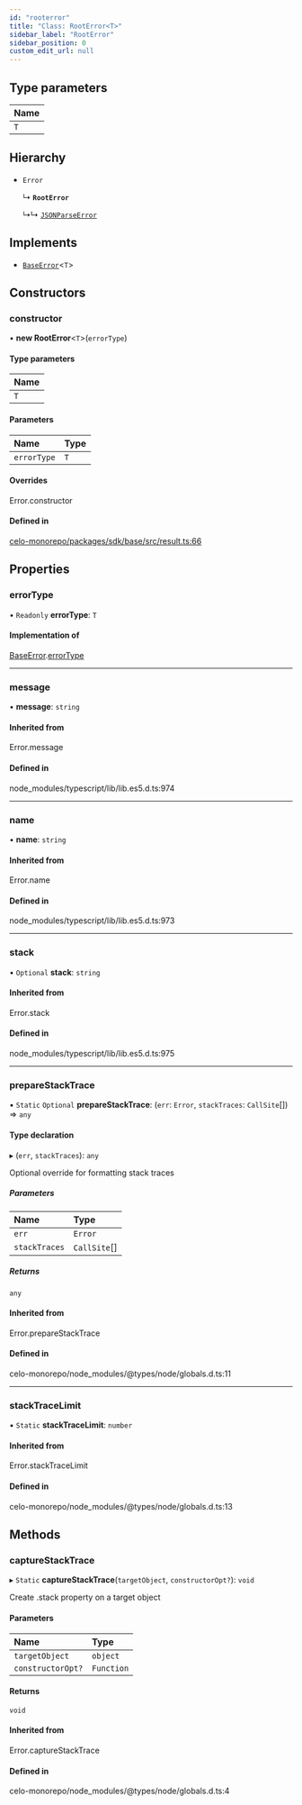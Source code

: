 ```yaml
---
id: "rooterror"
title: "Class: RootError<T>"
sidebar_label: "RootError"
sidebar_position: 0
custom_edit_url: null
---
```


## Type parameters

| Name |
| :------ |
| `T` |

## Hierarchy

- `Error`

  ↳ **`RootError`**

  ↳↳ [`JSONParseError`](jsonparseerror.md)

## Implements

- [`BaseError`](../interfaces/baseerror.md)<`T`\>

## Constructors

### constructor

• **new RootError**<`T`\>(`errorType`)

#### Type parameters

| Name |
| :------ |
| `T` |

#### Parameters

| Name | Type |
| :------ | :------ |
| `errorType` | `T` |

#### Overrides

Error.constructor

#### Defined in

[celo-monorepo/packages/sdk/base/src/result.ts:66](https://github.com/celo-org/docs/blob/36f0e03d3/celo-monorepo/packages/sdk/base/src/result.ts#L66)

## Properties

### errorType

• `Readonly` **errorType**: `T`

#### Implementation of

[BaseError](../interfaces/baseerror.md).[errorType](../interfaces/baseerror.md#errortype)

___

### message

• **message**: `string`

#### Inherited from

Error.message

#### Defined in

node_modules/typescript/lib/lib.es5.d.ts:974

___

### name

• **name**: `string`

#### Inherited from

Error.name

#### Defined in

node_modules/typescript/lib/lib.es5.d.ts:973

___

### stack

• `Optional` **stack**: `string`

#### Inherited from

Error.stack

#### Defined in

node_modules/typescript/lib/lib.es5.d.ts:975

___

### prepareStackTrace

▪ `Static` `Optional` **prepareStackTrace**: (`err`: `Error`, `stackTraces`: `CallSite`[]) => `any`

#### Type declaration

▸ (`err`, `stackTraces`): `any`

Optional override for formatting stack traces

##### Parameters

| Name | Type |
| :------ | :------ |
| `err` | `Error` |
| `stackTraces` | `CallSite`[] |

##### Returns

`any`

#### Inherited from

Error.prepareStackTrace

#### Defined in

celo-monorepo/node_modules/@types/node/globals.d.ts:11

___

### stackTraceLimit

▪ `Static` **stackTraceLimit**: `number`

#### Inherited from

Error.stackTraceLimit

#### Defined in

celo-monorepo/node_modules/@types/node/globals.d.ts:13

## Methods

### captureStackTrace

▸ `Static` **captureStackTrace**(`targetObject`, `constructorOpt?`): `void`

Create .stack property on a target object

#### Parameters

| Name | Type |
| :------ | :------ |
| `targetObject` | `object` |
| `constructorOpt?` | `Function` |

#### Returns

`void`

#### Inherited from

Error.captureStackTrace

#### Defined in

celo-monorepo/node_modules/@types/node/globals.d.ts:4
